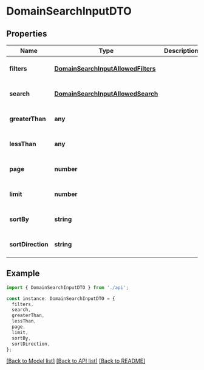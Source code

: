 # DomainSearchInputDTO

## Properties

| Name              | Type                                                                      | Description | Notes                             |
| ----------------- | ------------------------------------------------------------------------- | ----------- | --------------------------------- |
| **filters**       | [**DomainSearchInputAllowedFilters**](DomainSearchInputAllowedFilters.md) |             | [optional] [default to undefined] |
| **search**        | [**DomainSearchInputAllowedSearch**](DomainSearchInputAllowedSearch.md)   |             | [optional] [default to undefined] |
| **greaterThan**   | **any**                                                                   |             | [optional] [default to undefined] |
| **lessThan**      | **any**                                                                   |             | [optional] [default to undefined] |
| **page**          | **number**                                                                |             | [optional] [default to undefined] |
| **limit**         | **number**                                                                |             | [optional] [default to undefined] |
| **sortBy**        | **string**                                                                |             | [optional] [default to undefined] |
| **sortDirection** | **string**                                                                |             | [optional] [default to undefined] |

## Example

```typescript
import { DomainSearchInputDTO } from './api';

const instance: DomainSearchInputDTO = {
  filters,
  search,
  greaterThan,
  lessThan,
  page,
  limit,
  sortBy,
  sortDirection,
};
```

[[Back to Model list]](../README.md#documentation-for-models) [[Back to API list]](../README.md#documentation-for-api-endpoints) [[Back to README]](../README.md)

